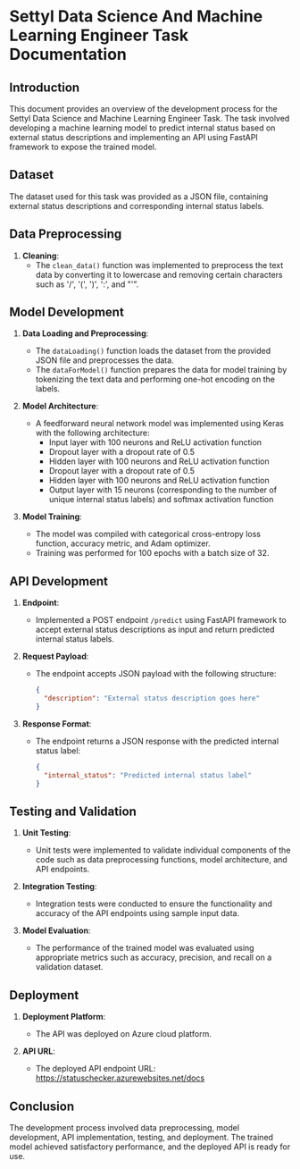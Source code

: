 # Settyl Data Science And Machine Learning Engineer Task Documentation

## Introduction
This document provides an overview of the development process for the Settyl Data Science and Machine Learning Engineer Task. The task involved developing a machine learning model to predict internal status based on external status descriptions and implementing an API using FastAPI framework to expose the trained model.

## Dataset
The dataset used for this task was provided as a JSON file, containing external status descriptions and corresponding internal status labels.

## Data Preprocessing
1. **Cleaning**: 
   - The `clean_data()` function was implemented to preprocess the text data by converting it to lowercase and removing certain characters such as '/', '(', ')', ':', and "'".

## Model Development
1. **Data Loading and Preprocessing**:
   - The `dataLoading()` function loads the dataset from the provided JSON file and preprocesses the data.
   - The `dataForModel()` function prepares the data for model training by tokenizing the text data and performing one-hot encoding on the labels.

2. **Model Architecture**:
   - A feedforward neural network model was implemented using Keras with the following architecture:
     - Input layer with 100 neurons and ReLU activation function
     - Dropout layer with a dropout rate of 0.5
     - Hidden layer with 100 neurons and ReLU activation function
     - Dropout layer with a dropout rate of 0.5
     - Hidden layer with 100 neurons and ReLU activation function
     - Output layer with 15 neurons (corresponding to the number of unique internal status labels) and softmax activation function

3. **Model Training**:
   - The model was compiled with categorical cross-entropy loss function, accuracy metric, and Adam optimizer.
   - Training was performed for 100 epochs with a batch size of 32.

## API Development
1. **Endpoint**:
   - Implemented a POST endpoint `/predict` using FastAPI framework to accept external status descriptions as input and return predicted internal status labels.

2. **Request Payload**:
   - The endpoint accepts JSON payload with the following structure:
     ```json
     {
       "description": "External status description goes here"
     }
     ```

3. **Response Format**:
   - The endpoint returns a JSON response with the predicted internal status label:
     ```json
     {
       "internal_status": "Predicted internal status label"
     }
     ```

## Testing and Validation
1. **Unit Testing**:
   - Unit tests were implemented to validate individual components of the code such as data preprocessing functions, model architecture, and API endpoints.
   
2. **Integration Testing**:
   - Integration tests were conducted to ensure the functionality and accuracy of the API endpoints using sample input data.

3. **Model Evaluation**:
   - The performance of the trained model was evaluated using appropriate metrics such as accuracy, precision, and recall on a validation dataset.

## Deployment
1. **Deployment Platform**:
   - The API was deployed on Azure cloud platform.

2. **API URL**:
   - The deployed API endpoint URL: https://statuschecker.azurewebsites.net/docs 

## Conclusion
The development process involved data preprocessing, model development, API implementation, testing, and deployment. The trained model achieved satisfactory performance, and the deployed API is ready for use.